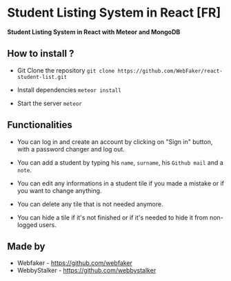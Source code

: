 # Student Listing System in React [FR]

**Student Listing System in React with Meteor and MongoDB**

## How to install ?

- Git Clone the repository
`git clone https://github.com/WebFaker/react-student-list.git`

- Install dependencies
`meteor install`

- Start the server
`meteor`

## Functionalities
- You can log in and create an account by clicking on "Sign in" button, with a password changer and log out.

- You can add a student by typing his `name`, `surname`, his `Github mail` and a `note`.

- You can edit any informations in a student tile if you made a mistake or if you want to change anything.

- You can delete any tile that is not needed anymore.

- You can hide a tile if it's not finished or if it's needed to hide it from non-logged users.

## Made by 

- Webfaker - https://github.com/webfaker
- WebbyStalker - https://github.com/webbystalker
